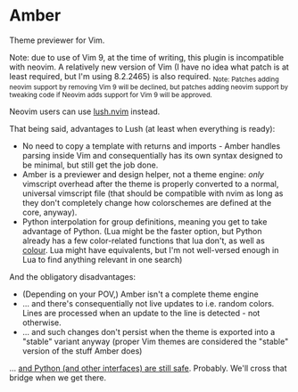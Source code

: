 # Amber

Theme previewer for Vim.

Note: due to use of Vim 9, at the time of writing, this plugin is incompatible with neovim. A relatively new version of Vim (I have no idea what patch is at least required, but I'm using 8.2.2465) is also required. <sub>Note: Patches adding neovim support by removing Vim 9 will be declined, but patches adding neovim support by tweaking code if Neovim adds support for Vim 9 will be approved.</sub>


Neovim users can use [lush.nvim](https://github.com/rktjmp/lush.nvim) instead.

That being said, advantages to Lush (at least when everything is ready):
 * No need to copy a template with returns and imports - Amber handles parsing inside Vim and consequentially has its own syntax designed to be minimal, but still get the job done.
 * Amber is a previewer and design helper, not a theme engine: _only_ vimscript overhead after the theme is properly converted to a normal, universal vimscript file (that should be compatible with nvim as long as they don't completely change how colorschemes are defined at the core, anyway).
 * Python interpolation for group definitions, meaning you get to take advantage of Python. (Lua might be the faster option, but Python already has a few color-related functions that lua don't, as well as [colour](https://pypi.org/project/colour/). Lua might have equivalents, but I'm not well-versed enough in Lua to find anything relevant in one search)

And the obligatory disadvantages:
 * (Depending on your POV,) Amber isn't a complete theme engine
 * ... and there's consequentially not live updates to i.e. random colors. Lines are processed when an update to the line is detected - not otherwise.
 * ... and such changes don't persist when the theme is exported into a "stable" variant anyway (proper Vim themes are considered the "stable" version of the stuff Amber does)


... [and Python (and other interfaces) are still safe](https://groups.google.com/g/vim_use/c/K_U3ndDXOGA/m/sj5cndNaAgAJ). Probably. We'll cross that bridge when we get there.


